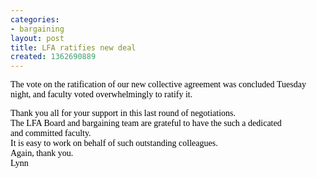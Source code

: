 ```yaml
---
categories:
- bargaining
layout: post
title: LFA ratifies new deal
created: 1362690889
---
```

<p><span style="font-family: 'PrimaSans BT,Verdana,sans-serif'; color: rgb(0, 0, 0); ">The vote on the ratification of our new collective agreement was concluded&nbsp;</span><span style="font-family: 'PrimaSans BT,Verdana,sans-serif'; color: rgb(0, 0, 0); ">Tuesday night,&nbsp;and faculty voted overwhelmingly to ratify it.</span></p>
<div class="gmail_quote" style="font-family: arial, helvetica, sans-serif; color: rgb(0, 0, 0); ">
	<div class="HOEnZb">
		<div class="h5">
			<font face="'PrimaSans BT,Verdana,sans-serif'">Thank you all for your support in this last round of negotiations.<br />
			The LFA Board and bargaining team are grateful to have the such a dedicated<br />
			and committed faculty.<br />
			It is easy to work on behalf of such outstanding colleagues.<br />
			Again, thank you.<br />
			Lynn</font><br />
			&nbsp;</div>
	</div>
</div>
<p>&nbsp;</p>
